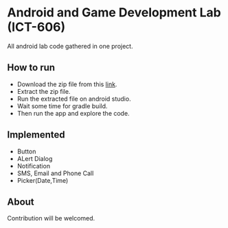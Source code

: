# Android and Game Development Lab (ICT-606)
All android lab code gathered in one project.

## How to run
* Download the zip file from this [link](https://github.com/ICT-CoU/android-lab-code/archive/refs/heads/main.zip).
* Extract the zip file.
* Run the extracted file on android studio.
* Wait some time for gradle build.
* Then run the app and explore the code.

## Implemented
* Button
* ALert Dialog
* Notification
* SMS, Email and Phone Call
* Picker(Date,Time)

## About
Contribution will be welcomed.